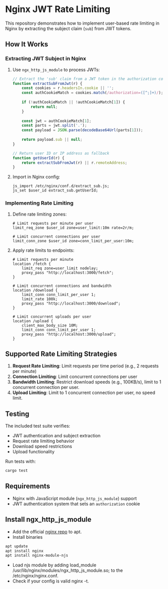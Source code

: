 # Nginx JWT Rate Limiting

This repository demonstrates how to implement user-based rate limiting in Nginx by extracting the subject claim (`sub`) from JWT tokens.

## How It Works

### Extracting JWT Subject in Nginx

1. Use `ngx_http_js_module` to process JWTs:
   ```javascript
   // Extract the 'sub' claim from a JWT token in the authorization cookie
   function extractSubFromJwt(r) {
       const cookies = r.headersIn.cookie || '';
       const authCookieMatch = cookies.match(/authorization=([^;]+)/);
       
       if (!authCookieMatch || !authCookieMatch[1]) {
           return null;
       }
       
       const jwt = authCookieMatch[1];
       const parts = jwt.split('.');
       const payload = JSON.parse(decodeBase64Url(parts[1]));
       
       return payload.sub || null;
   }

   // Return user ID or IP address as fallback
   function getUserId(r) {
       return extractSubFromJwt(r) || r.remoteAddress;
   }
   ```

2. Import in Nginx config:
   ```nginx
   js_import /etc/nginx/conf.d/extract_sub.js;
   js_set $user_id extract_sub.getUserId;
   ```

### Implementing Rate Limiting

1. Define rate limiting zones:
   ```nginx
   # Limit requests per minute per user
   limit_req_zone $user_id zone=user_limit:10m rate=2r/m;
   
   # Limit concurrent connections per user
   limit_conn_zone $user_id zone=conn_limit_per_user:10m;
   ```

2. Apply rate limits to endpoints:
   ```nginx
   # Limit requests per minute
   location /fetch {
       limit_req zone=user_limit nodelay;
       proxy_pass "http://localhost:3000/fetch";
   }
   
   # Limit concurrent connections and bandwidth
   location /download {
       limit_conn conn_limit_per_user 1;
       limit_rate 100k;
       proxy_pass "http://localhost:3000/download";
   }
   
   # Limit concurrent uploads per user
   location /upload {
       client_max_body_size 10M;
       limit_conn conn_limit_per_user 1;
       proxy_pass "http://localhost:3000/upload";
   }
   ```

## Supported Rate Limiting Strategies

1. **Request Rate Limiting**: Limit requests per time period (e.g., 2 requests per minute)
2. **Connection Limiting**: Limit concurrent connections per user
3. **Bandwidth Limiting**: Restrict download speeds (e.g., 100KB/s), limit to 1 concurrent connection per user.
4. **Upload Limiting**: Limit to 1 concurrent connection per user, no speed limit.

## Testing

The included test suite verifies:
- JWT authentication and subject extraction
- Request rate limiting behavior
- Download speed restrictions
- Upload functionality

Run tests with:
```bash
cargo test
```

## Requirements

- Nginx with JavaScript module (`ngx_http_js_module`) support
- JWT authentication system that sets an `authorization` cookie

## Install ngx_http_js_module

- Add the official [nginx repo](https://nginx.org/en/linux_packages.html#Ubuntu) to apt.
- Install binaries

```bash
apt update
apt install nginx
apt install nginx-module-njs
```

- Load njs module by adding load_module /usr/lib/nginx/modules/ngx_http_js_module.so; to the /etc/nginx/nginx.conf.
- Check if your config is valid nginx -t.